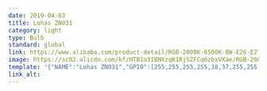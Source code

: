 ```yaml
---
date: 2019-04-03
title: Lohas ZN031
category: light
type: Bulb
standard: global
link: https://www.alibaba.com/product-detail/RGB-2000K-6500K-8W-E26-E27_62045640358.html
image: https://sc02.alicdn.com/kf/HTB1o3IBNXzqK1RjSZFCq6zbxVXae/RGB-2000K-6500K-8W-E26-E27-B22.jpg_50x50.jpg
template: '{"NAME":"Lohas ZN031","GPIO":[255,255,255,255,38,37,255,255,41,39,40,255,255],"FLAG":0,"BASE":18}' 
link_alt: 
---
```






